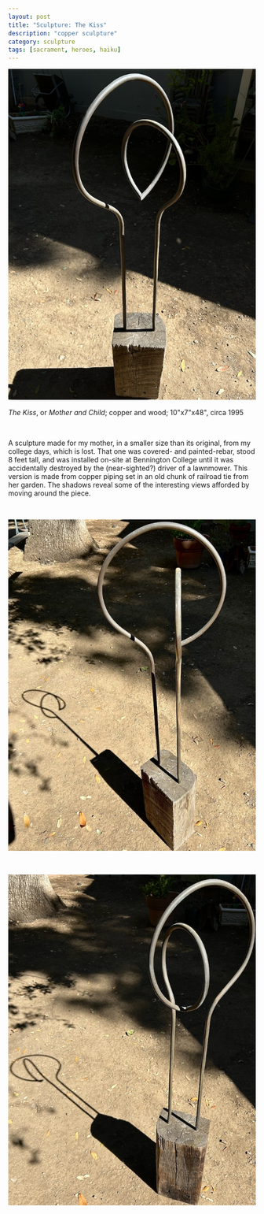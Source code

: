 ```yaml
---
layout: post
title: "Sculpture: The Kiss"
description: "copper sculpture"
category: sculpture
tags: [sacrament, heroes, haiku]
---
```


![](assets/kiss3.jpg)

*The Kiss*, or *Mother and Child*; copper and wood; 10"x7"x48", circa 1995

<p>&nbsp;</p>

A sculpture made for my mother, in a smaller size than its original, from my college days, which is lost. That one was covered- and painted-rebar, stood 8 feet tall, and was installed on-site at Bennington College until it was accidentally destroyed by the (near-sighted?) driver of a lawnmower. This version is made from copper piping set in an old chunk of railroad tie from her garden. The shadows reveal some of the interesting views afforded by moving around the piece. 

<p>&nbsp;</p>

![](assets/kiss2.jpg)

<p>&nbsp;</p>

![](assets/kiss1.jpg)

<p>&nbsp;</p>

